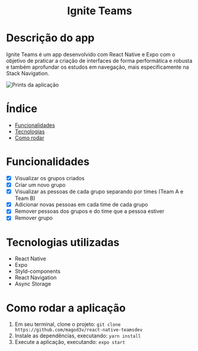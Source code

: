 # <h1 align="center">Ignite Teams</h1>

# <a name=“description”><a/> Descrição do app
Ignite Teams é um app desenvolvido com React Native e Expo com o objetivo de praticar a criação de interfaces de forma performática e robusta e também aprofundar os estudos em navegação, mais especificamente na Stack Navigation.

![Prints da aplicação](https://user-images.githubusercontent.com/103274980/199029533-1e560447-c81d-421e-866f-b81e6eb6ecb7.png)

# Índice
* [Funcionalidades](#features)
* [Tecnologias](#technologies)
* [Como rodar](#how-to-run)


# <a name=“features”><a/> Funcionalidades
- [x] Visualizar os grupos criados
- [x] Criar um novo grupo
- [x] Visualizar as pessoas de cada grupo separando por times (Team A e Team B)
- [x] Adicionar novas pessoas em cada time de cada grupo
- [x] Remover pessoas dos grupos e do time que a pessoa estiver
- [x] Remover grupo

# <a name=“technologies”><a/> Tecnologias utilizadas
* React Native
* Expo
* Styld-components
* React Navigation
* Async Storage

# <a name=“how-to-run”><a/> Como rodar a aplicação
1. Em seu terminal, clone o projeto: ``git clone https://github.com/magod3v/react-native-teamsdev``
2. Instale as dependências, executando: ``yarn install``
3. Execute a aplicação, executando: ``expo start``
